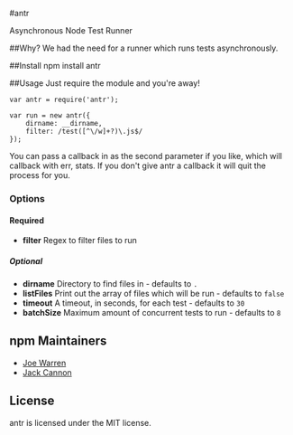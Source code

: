 #antr

Asynchronous Node Test Runner

##Why?
We had the need for a runner which runs tests asynchronously.

##Install
	npm install antr
	
##Usage
Just require the module and you're away!

	var antr = require('antr');

	var run = new antr({
  		dirname: __dirname,
  		filter: /test([^\/w]+?)\.js$/
	});

You can pass a callback in as the second parameter if you like, which will callback with err, stats. If you don't give antr a callback it will quit the process for you.

### Options

#### Required
* **filter** Regex to filter files to run

##### Optional
* **dirname** Directory to find files in - defaults to `.`
* **listFiles** Print out the array of files which will be run - defaults to `false`
* **timeout** A timeout, in seconds, for each test - defaults to `30`
* **batchSize** Maximum amount of concurrent tests to run - defaults to `8`

## npm Maintainers
* [Joe Warren](http://www.github.com/joewarren)
* [Jack Cannon](http://www.github.com/jackcannon)

## License
antr is licensed under the MIT license.